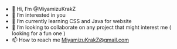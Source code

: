 - 👋 Hi, I’m @MiyamizuKrakZ
- 👀 I’m interested in you
- 🌱 I’m currently learning CSS and Java for website 
- 💞️ I’m looking to collaborate on any project that might interest me ( looking for a fun one )
- 📫 How to reach me MiyamizuKrakZ@gmail.com

<!---
MiyamizuKrakZ/MiyamizuKrakZ is a ✨ special ✨ repository because its `README.md` (this file) appears on your GitHub profile.
You can click the Preview link to take a look at your changes.
--->
